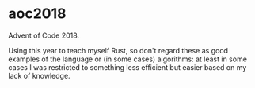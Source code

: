 # aoc2018
Advent of Code 2018. 

Using this year to teach myself Rust, so don't regard these as good examples of the language or (in some cases) algorithms: at least in some cases I was restricted to something less efficient but easier based on my lack of knowledge.
